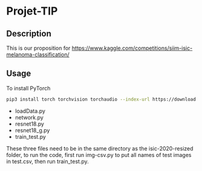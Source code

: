 # Projet-TIP

## Description
This is our proposition for https://www.kaggle.com/competitions/siim-isic-melanoma-classification/

## Usage
To install PyTorch
```bash
pip3 install torch torchvision torchaudio --index-url https://download.pytorch.org/whl/cu118
```

- loadData.py
- network.py
- resnet18.py
- resnet18_g.py
- train_test.py

These three files need to be in the same directory as the isic-2020-resized folder, to run the code, first run img-csv.py to put all names of test images in test.csv, then run train_test.py.
